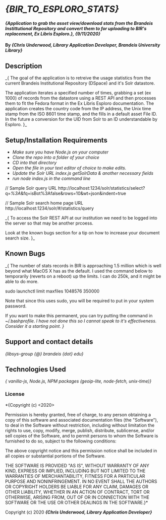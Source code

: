 # _{BIR_TO_ESPLORO_STATS}_

#### _{Application to grab the asset view/download stats from the Brandeis Instittutional Repository and convert them to for uploading to BIR's replacement, Ex Libris Esploro.}, {9/11/2020}_

#### By _**{Chris Underwood, Library Application Developer, Brandeis University Library}**_

## Description

\_{ The goal of the application is to retreive the usage statistics from the current Brandeis Institutional Repository (DSpace) and it's Solr datastore.

The application iterates a specified number of times, grabbing a set (ex 1000) of records from the datastore using a REST API and then processes them to fit the Fedora format in the Ex Libris Esploro documentation. The application creates the country code from the IP address, the Unix time stamp from the ISO 8601 time stamp, and the fills in a default asset File ID. In the future a conversion for the UID from Solr to an ID understandable by Esploro.
}\_

## Setup/Installation Requirements

- _Make sure you have Node.js on your computer_
- _Clone the repo into a folder of your choice_
- _CD into that directory_
- _Open the file in your text editor of choice to make edits._
- _Update the Solr URL index.js getSolrData & another necessary fields_
- _run node index.js in the command line_

// Sample Solr query URL
http://localhost:1234/solr/statistics/select?q=_%3A_&fq=isBot%3Afalse&rows=10&wt=json&indent=true

// Sample Solr search home page URL
http://localhost:1234/solr/#/statistics/query

\_{
To access the Solr REST API at our institution we need to be logged into the server so that may be another prcoess.

Look at the known bugs section for a tip on how to increase your document search size.
}\_

## Known Bugs

\_{
The number of stats records in BIR is approaching 1.5 million which is well beyond what MacOS X has as the default. I used the command below to temporarily (reverts on a reboot) up the limits. I can do 250k, and it might be able to do more.

sudo launchctl limit maxfiles 1048576 350000

Note that since this uses sudo, you will be required to put in your system password.

If you want to make this permanent, you can try putting the command in ~/.bash*profile. I have not done this so I cannot speak to it's effectiveness. Consider it a starting point.
}*

## Support and contact details

_{libsys-group {@} brandeis {dot} edu}_

## Technologies Used

_{ vanilla-js, Node.js, NPM packages (geoip-lite, node-fetch, unix-time)}_

### License

\*{Copyright (c) <2020> <Brandeis University Library>

Permission is hereby granted, free of charge, to any person obtaining a copy
of this software and associated documentation files (the "Software"), to deal
in the Software without restriction, including without limitation the rights
to use, copy, modify, merge, publish, distribute, sublicense, and/or sell
copies of the Software, and to permit persons to whom the Software is
furnished to do so, subject to the following conditions:

The above copyright notice and this permission notice shall be included in all
copies or substantial portions of the Software.

THE SOFTWARE IS PROVIDED "AS IS", WITHOUT WARRANTY OF ANY KIND, EXPRESS OR
IMPLIED, INCLUDING BUT NOT LIMITED TO THE WARRANTIES OF MERCHANTABILITY,
FITNESS FOR A PARTICULAR PURPOSE AND NONINFRINGEMENT. IN NO EVENT SHALL THE
AUTHORS OR COPYRIGHT HOLDERS BE LIABLE FOR ANY CLAIM, DAMAGES OR OTHER
LIABILITY, WHETHER IN AN ACTION OF CONTRACT, TORT OR OTHERWISE, ARISING FROM,
OUT OF OR IN CONNECTION WITH THE SOFTWARE OR THE USE OR OTHER DEALINGS IN THE
SOFTWARE.}\*

Copyright (c) 2020 **_{Chris Underwood, Library Application Developer}_**
